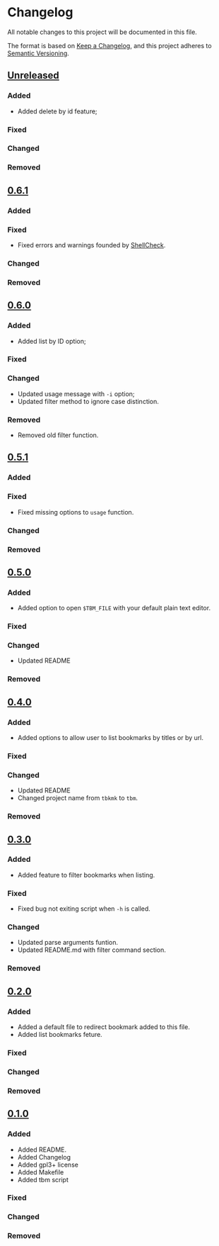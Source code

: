 # Changelog

All notable changes to this project will be documented in this file.

The format is based on [Keep a Changelog](https://keepachangelog.com/en/1.0.0/),
and this project adheres to [Semantic Versioning](https://semver.org/spec/v2.0.0.html).

## [Unreleased]

### Added

* Added delete by id feature;

### Fixed

### Changed

### Removed

## [0.6.1]

### Added

### Fixed

* Fixed errors and warnings founded by [ShellCheck](https://www.shellcheck.net).

### Changed

### Removed

## [0.6.0]

### Added

* Added list by ID option;

### Fixed

### Changed

* Updated usage message with `-i` option;
* Updated filter method to ignore case distinction.

### Removed

* Removed old filter function.

## [0.5.1]

### Added

### Fixed

* Fixed missing options to `usage` function.

### Changed

### Removed

## [0.5.0]

### Added

* Added option to open `$TBM_FILE` with your default plain text editor.

### Fixed

### Changed

* Updated README

### Removed

## [0.4.0]

### Added

* Added options to allow user to list bookmarks by titles or by url.

### Fixed

### Changed

* Updated README
* Changed project name from `tbkmk` to `tbm`.

### Removed

## [0.3.0]

### Added

* Added feature to filter bookmarks when listing.

### Fixed

* Fixed bug not exiting script when `-h` is called.

### Changed

* Updated parse arguments funtion.
* Updated README.md with filter command section.

### Removed

## [0.2.0]

### Added

* Added a default file to redirect bookmark added to this file.
* Added list bookmarks feture.

### Fixed

### Changed

### Removed

## [0.1.0]

### Added 

* Added README.
* Added Changelog
* Added gpl3+ license
* Added Makefile
* Added tbm script

### Fixed

### Changed

### Removed

[unreleased]: https://github.com/TinyToolSH/tbm/compare/0.6.1...HEAD
[0.6.1]: https://github.com/TinyToolSH/tbm/compare/0.6.0...0.6.1
[0.6.0]: https://github.com/TinyToolSH/tbm/compare/0.5.1...0.6.0
[0.5.1]: https://github.com/TinyToolSH/tbm/compare/0.5.0...0.5.1
[0.5.0]: https://github.com/TinyToolSH/tbm/compare/0.4.0...0.5.0
[0.4.0]: https://github.com/TinyToolSH/tbm/compare/0.3.0...0.4.0
[0.3.0]: https://github.com/TinyToolSH/tbm/compare/0.2.0...0.3.0
[0.2.0]: https://github.com/TinyToolSH/tbm/compare/0.1.0...0.2.0
[0.1.0]: https://github.com/TinyToolSH/tbm/releases/tag/0.1.0
